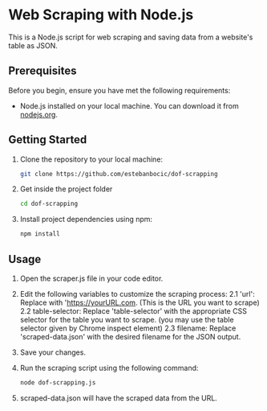 # Web Scraping with Node.js

This is a Node.js script for web scraping and saving data from a website's table as JSON.

## Prerequisites

Before you begin, ensure you have met the following requirements:

- Node.js installed on your local machine. You can download it from [nodejs.org](https://nodejs.org/).

## Getting Started

1. Clone the repository to your local machine:

   ```bash
   git clone https://github.com/estebanbocic/dof-scrapping
2. Get inside the project folder

    ```bash
    cd dof-scrapping
3. Install project dependencies using npm:

    ```bash
    npm install
## Usage
1. Open the scraper.js file in your code editor.
2. Edit the following variables to customize the scraping process:
2.1 'url': Replace with 'https://yourURL.com. (This is the URL you want to scrape)
2.2 table-selector: Replace 'table-selector' with the appropriate CSS selector for the table you want to scrape. (you may use the table selector given by Chrome inspect element)
2.3 filename: Replace 'scraped-data.json' with the desired filename for the JSON output.
3. Save your changes.
4. Run the scraping script using the following command:

    ```bash
    node dof-scrapping.js
5. scraped-data.json will have the scraped data from the URL.
